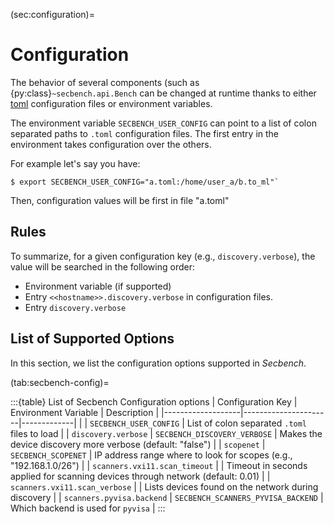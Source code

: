 (sec:configuration)=

# Configuration

The behavior of several components (such as {py:class}`~secbench.api.Bench` can
be changed at runtime thanks to either [toml](https://toml.io/en/)
configuration files or environment variables.

The environment variable `SECBENCH_USER_CONFIG` can point to a list of colon
separated paths to `.toml` configuration files.  The first entry in the
environment takes configuration over the others.

For example let's say you have:

```console
$ export SECBENCH_USER_CONFIG="a.toml:/home/user_a/b.to_ml"`
```
Then, configuration values will be first in file "a.toml"

## Rules

To summarize, for a given configuration key (e.g., `discovery.verbose`), the
value will be searched in the following order:
- Environment variable (if supported)
- Entry `<<hostname>>.discovery.verbose` in configuration files.
- Entry `discovery.verbose`

## List of Supported Options

In this section, we list the configuration options supported in *Secbench*.

(tab:secbench-config)=

:::{table} List of Secbench Configuration options
| Configuration Key | Environment Variable | Description |
|-------------------|----------------------|-------------|
|  | `SECBENCH_USER_CONFIG`  | List of colon separated `.toml` files to load |
| `discovery.verbose` | `SECBENCH_DISCOVERY_VERBOSE`  | Makes the device discovery more verbose (default: "false") |
| `scopenet`        | `SECBENCH_SCOPENET`  | IP address range where to look for scopes (e.g., "192.168.1.0/26") |
| `scanners.vxi11.scan_timeout`        |   | Timeout in seconds applied for scanning devices through network (default: 0.01) |
| `scanners.vxi11.scan_verbose`        |   | Lists devices found on the network during discovery |
| `scanners.pyvisa.backend` | `SECBENCH_SCANNERS_PYVISA_BACKEND` | Which backend is used for `pyvisa` |
:::
